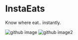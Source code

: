 # InstaEats

Know where eat.. instantly. 

![github image](https://user-images.githubusercontent.com/48337404/213512411-a2de1133-c8f4-4e27-a572-a75519cd7477.png?raw=true)
![github image2](https://user-images.githubusercontent.com/48337404/213512389-5d02d672-ee2d-4f44-bb15-be11fef58388.png?raw=true)
